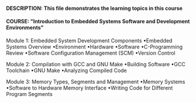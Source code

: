 #### DESCRIPTION: This file demonstrates the learning topics in this course

#### COURSE: "Introduction to Embedded Systems Software and Development Environments"

Module 1: Embedded System Development Components
				•Embedded Systems Overview
				•Environment
				•Hardware
				•Software
				•C-Programming Review
				•Software Configuration Management (SCM)
				•Version Control
				
Module 2: Compilation with GCC and GNU Make
				•Building Software
				•GCC Toolchain
				•GNU Make
				•Analyzing Compiled Code
				
Module 3: Memory Types, Segments and Management
	  •Memory Systems
	  •Software to Hardware Memory Interface
	  •Writing Code for Different Program Segments
